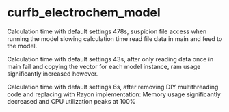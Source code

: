 # curfb_electrochem_model



Calculation time with default settings 478s, suspicion file access when running the model slowing calculation time read file data in main and feed to the model.

Calculation time with default settings 43s, after only reading data once in main fail and copying the vector for each model instance, ram usage significantly increased however.

Calculation time with default settings 6s, after removing DIY multithreading code and replacing with Rayon implementation: Memory usage significantly decreased and CPU utilization peaks at 100%
